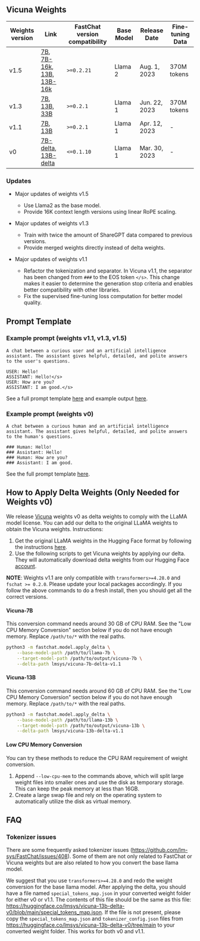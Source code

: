 ## Vicuna Weights

| Weights version | Link | FastChat version compatibility | Base Model | Release Date | Fine-tuning Data |
| ---- | ---- | ---- | ---- | ---- | ---- |
| v1.5 | [7B](https://huggingface.co/lmsys/vicuna-7b-v1.5), [7B-16k](https://huggingface.co/lmsys/vicuna-7b-v1.5-16k), [13B](https://huggingface.co/lmsys/vicuna-13b-v1.5), [13B-16k](https://huggingface.co/lmsys/vicuna-13b-v1.5-16k) | `>=0.2.21` | Llama 2 | Aug. 1, 2023 | 370M tokens |
| v1.3 | [7B](https://huggingface.co/lmsys/vicuna-7b-v1.3), [13B](https://huggingface.co/lmsys/vicuna-13b-v1.3), [33B](//huggingface.co/lmsys/vicuna-33b-v1.3) | `>=0.2.1` | Llama 1 | Jun. 22, 2023 | 370M tokens |
| v1.1 | [7B](https://huggingface.co/lmsys/vicuna-7b-v1.1), [13B](https://huggingface.co/lmsys/vicuna-13b-v1.1) | `>=0.2.1` | Llama 1 | Apr. 12, 2023 | - |
| v0 | [7B-delta](https://huggingface.co/lmsys/vicuna-7b-delta-v0), [13B-delta](https://huggingface.co/lmsys/vicuna-13b-delta-v0) | `<=0.1.10` | Llama 1 | Mar. 30, 2023 | - |

### Updates
- Major updates of weights v1.5
  - Use Llama2 as the base model.
  - Provide 16K context length versions using linear RoPE scaling.

- Major updates of weights v1.3
  - Train with twice the amount of ShareGPT data compared to previous versions.
  - Provide merged weights directly instead of delta weights.

- Major updates of weights v1.1
  - Refactor the tokenization and separator. In Vicuna v1.1, the separator has been changed from `###` to the EOS token `</s>`. This change makes it easier to determine the generation stop criteria and enables better compatibility with other libraries.
  - Fix the supervised fine-tuning loss computation for better model quality.

## Prompt Template

### Example prompt (weights v1.1, v1.3, v1.5)
```
A chat between a curious user and an artificial intelligence assistant. The assistant gives helpful, detailed, and polite answers to the user's questions.

USER: Hello!
ASSISTANT: Hello!</s>
USER: How are you?
ASSISTANT: I am good.</s>
```

See a full prompt template [here](https://github.com/lm-sys/FastChat/blob/d578599c69d060e6d40943f1b5b72af98956092a/fastchat/conversation.py#L286-L299) and example output [here](https://github.com/lm-sys/FastChat/blob/d578599c69d060e6d40943f1b5b72af98956092a/fastchat/conversation.py#L748-L753).

### Example prompt (weights v0)
```
A chat between a curious human and an artificial intelligence assistant. The assistant gives helpful, detailed, and polite answers to the human's questions.

### Human: Hello!
### Assistant: Hello!
### Human: How are you?
### Assistant: I am good.
```

See the full prompt template [here](https://github.com/lm-sys/FastChat/blob/d578599c69d060e6d40943f1b5b72af98956092a/fastchat/conversation.py#L238-L269).

## How to Apply Delta Weights (Only Needed for Weights v0)

We release [Vicuna](https://lmsys.org/blog/2023-03-30-vicuna/) weights v0 as delta weights to comply with the LLaMA model license.
You can add our delta to the original LLaMA weights to obtain the Vicuna weights. Instructions:

1. Get the original LLaMA weights in the Hugging Face format by following the instructions [here](https://huggingface.co/docs/transformers/main/model_doc/llama).
2. Use the following scripts to get Vicuna weights by applying our delta. They will automatically download delta weights from our Hugging Face [account](https://huggingface.co/lmsys).

**NOTE**:
Weights v1.1 are only compatible with ```transformers>=4.28.0``` and ``fschat >= 0.2.0``.
Please update your local packages accordingly. If you follow the above commands to do a fresh install, then you should get all the correct versions.

#### Vicuna-7B
This conversion command needs around 30 GB of CPU RAM.
See the "Low CPU Memory Conversion" section below if you do not have enough memory.
Replace `/path/to/*` with the real paths.
```bash
python3 -m fastchat.model.apply_delta \
    --base-model-path /path/to/llama-7b \
    --target-model-path /path/to/output/vicuna-7b \
    --delta-path lmsys/vicuna-7b-delta-v1.1
```

#### Vicuna-13B
This conversion command needs around 60 GB of CPU RAM.
See the "Low CPU Memory Conversion" section below if you do not have enough memory.
Replace `/path/to/*` with the real paths.
```bash
python3 -m fastchat.model.apply_delta \
    --base-model-path /path/to/llama-13b \
    --target-model-path /path/to/output/vicuna-13b \
    --delta-path lmsys/vicuna-13b-delta-v1.1
```

#### Low CPU Memory Conversion
You can try these methods to reduce the CPU RAM requirement of weight conversion.
1. Append `--low-cpu-mem` to the commands above, which will split large weight files into smaller ones and use the disk as temporary storage. This can keep the peak memory at less than 16GB.
2. Create a large swap file and rely on the operating system to automatically utilize the disk as virtual memory.

## FAQ

### Tokenizer issues
There are some frequently asked tokenizer issues (https://github.com/lm-sys/FastChat/issues/408).
Some of them are not only related to FastChat or Vicuna weights but are also related to how you convert the base llama model.

We suggest that you use `transformers>=4.28.0` and redo the weight conversion for the base llama model.
After applying the delta, you should have a file named `special_tokens_map.json` in your converted weight folder for either v0 or v1.1.
The contents of this file should be the same as this file: https://huggingface.co/lmsys/vicuna-13b-delta-v0/blob/main/special_tokens_map.json.
If the file is not present, please copy the `special_tokens_map.json` and `tokenizer_config.json` files from https://huggingface.co/lmsys/vicuna-13b-delta-v0/tree/main to your converted weight folder. This works for both v0 and v1.1.
